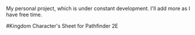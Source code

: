 My personal project, which is under constant development. I'll add more as I have free time.

#Kingdom
Character's Sheet for Pathfinder 2E
